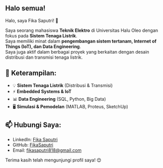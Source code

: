 ## Halo semua! 

Halo, saya Fika Saputri! 👋

Saya seorang mahasiswa **Teknik Elektro** di Universitas Halu Oleo dengan fokus pada **Sistem Tenaga Listrik**.  
Saya memiliki minat dalam **pengembangan sistem tertanam, Internet of Things (IoT), dan Data Engineering**.  
Saya juga aktif dalam berbagai proyek yang berkaitan dengan desain distribusi dan transmisi tenaga listrik.  

## 🔧 Keterampilan:
- 💡 **Sistem Tenaga Listrik** (Distribusi & Transmisi)  
- ⚡ **Embedded Systems & IoT**  
- 📊 **Data Engineering** (SQL, Python, Big Data)  
- 🖥️ **Simulasi & Pemodelan** (MATLAB, Proteus, SketchUp)  

## 📫 Hubungi Saya:
- LinkedIn: [Fika Saputri](https://www.linkedin.com/in/fika-saputri-3799b6305?utm_source=share&utm_campaign=share_via&utm_content=profile&utm_medium=android_app)  
- GitHub: [FikaSaputri](https://github.com/FikaSaputri)  
- Email: fikasaputri818@gmail.com

Terima kasih telah mengunjungi profil saya! 😊

